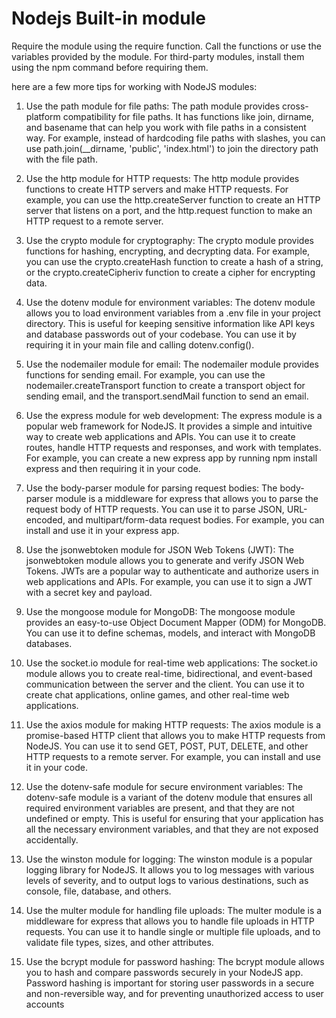 # Nodejs Built-in module

Require the module using the require function.
Call the functions or use the variables provided by the module.
For third-party modules, install them using the npm command before requiring them.

here are a few more tips for working with NodeJS modules:

1. Use the path module for file paths: The path module provides cross-platform compatibility for file paths. It has functions like join, dirname, and basename that can help you work with file paths in a consistent way. For example, instead of hardcoding file paths with slashes, you can use path.join(__dirname, 'public', 'index.html') to join the directory path with the file path.

2. Use the http module for HTTP requests: The http module provides functions to create HTTP servers and make HTTP requests. For example, you can use the http.createServer function to create an HTTP server that listens on a port, and the http.request function to make an HTTP request to a remote server.

3. Use the crypto module for cryptography: The crypto module provides functions for hashing, encrypting, and decrypting data. For example, you can use the crypto.createHash function to create a hash of a string, or the crypto.createCipheriv function to create a cipher for encrypting data.

4. Use the dotenv module for environment variables: The dotenv module allows you to load environment variables from a .env file in your project directory. This is useful for keeping sensitive information like API keys and database passwords out of your codebase. You can use it by requiring it in your main file and calling dotenv.config().

5. Use the nodemailer module for email: The nodemailer module provides functions for sending email. For example, you can use the nodemailer.createTransport function to create a transport object for sending email, and the transport.sendMail function to send an email.

6. Use the express module for web development: The express module is a popular web framework for NodeJS. It provides a simple and intuitive way to create web applications and APIs. You can use it to create routes, handle HTTP requests and responses, and work with templates. For example, you can create a new express app by running npm install express and then requiring it in your code.
7. Use the body-parser module for parsing request bodies: The body-parser module is a middleware for express that allows you to parse the request body of HTTP requests. You can use it to parse JSON, URL-encoded, and multipart/form-data request bodies. For example, you can install and use it in your express app.

8. Use the jsonwebtoken module for JSON Web Tokens (JWT): The jsonwebtoken module allows you to generate and verify JSON Web Tokens. JWTs are a popular way to authenticate and authorize users in web applications and APIs. For example, you can use it to sign a JWT with a secret key and payload.

9. Use the mongoose module for MongoDB: The mongoose module provides an easy-to-use Object Document Mapper (ODM) for MongoDB. You can use it to define schemas, models, and interact with MongoDB databases.
10. Use the socket.io module for real-time web applications: The socket.io module allows you to create real-time, bidirectional, and event-based communication between the server and the client. You can use it to create chat applications, online games, and other real-time web applications.
11. Use the axios module for making HTTP requests: The axios module is a promise-based HTTP client that allows you to make HTTP requests from NodeJS. You can use it to send GET, POST, PUT, DELETE, and other HTTP requests to a remote server. For example, you can install and use it in your code.
12. Use the dotenv-safe module for secure environment variables: The dotenv-safe module is a variant of the dotenv module that ensures all required environment variables are present, and that they are not undefined or empty. This is useful for ensuring that your application has all the necessary environment variables, and that they are not exposed accidentally.
13. Use the winston module for logging: The winston module is a popular logging library for NodeJS. It allows you to log messages with various levels of severity, and to output logs to various destinations, such as console, file, database, and others.
14. Use the multer module for handling file uploads: The multer module is a middleware for express that allows you to handle file uploads in HTTP requests. You can use it to handle single or multiple file uploads, and to validate file types, sizes, and other attributes.
15. Use the bcrypt module for password hashing: The bcrypt module allows you to hash and compare passwords securely in your NodeJS app. Password hashing is important for storing user passwords in a secure and non-reversible way, and for preventing unauthorized access to user accounts